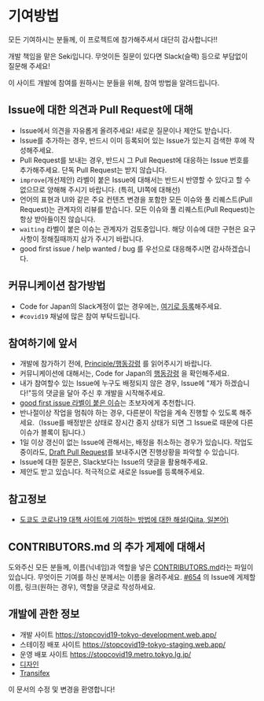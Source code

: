 # 기여방법

모든 기여하시는 분들께, 이 프로젝트에 참가해주셔서 대단히 감사합니다!!

개발 책임을 맡은 Seki입니다. 무엇이든 질문이 있다면 Slack(슬랙) 등으로 부담없이 질문해 주세요!

이 사이트 개발에 참여를 원하시는 분들을 위해, 참여 방법을 알려드립니다.

## Issue에 대한 의견과 Pull Request에 대해

- Issue에서 의견을 자유롭게 올려주세요! 새로운 질문이나 제안도 받습니다.
- Issue를 추가하는 경우, 반드시 이미 등록되어 있는 Issue가 있는지 검색한 후에 작성해주세요.
- Pull Request를 보내는 경우, 반드시 그 Pull Request에 대응하는 Issue 번호를 추가해주세요. 단독 Pull Request는 받지 않습니다.
- `improve`(개선제안) 라벨이 붙은 Issue에 대해서는 반드시 반영할 수 있다고 할 수 없으므로 양해해 주시기 바랍니다. (특히, UI쪽에 대해선)
- 언어의 표현과 UI와 같은 주요 컨텐츠 변경을 포함한 모든 이슈와 풀 리퀘스트(Pull Request)는 관계자의 리뷰를 받습니다. 모든 이슈와 풀 리퀘스트(Pull Request)는 항상 받아들이진 않습니다.
- `waiting` 라벨이 붙은 이슈는 관계자가 검토중입니다. 해당 이슈에 대한 구현은 요구사항이 정해질때까지 삼가 주시기 바랍니다.
- good first issue / help wanted / bug 를 우선으로 대응해주시면 감사하겠습니다.

## 커뮤니케이션 참가방법

- Code for Japan의 Slack계정이 없는 경우에는, [여기로 등록](https://cfjslackin.herokuapp.com/)해주세요.
- `#covid19` 채널에 많은 참여 부탁드립니다.

## 참여하기에 앞서

- 개발에 참가하기 전에, [Principle/행동강령](./CODE_OF_CONDUCT.md) 를 읽어주시기 바랍니다.
- 커뮤니케이션에 대해서는, Code for Japan의 [행동강령](https://github.com/codeforjapan/codeofconduct) 을 확인해주세요.
- 내가 참여할수 있는 Issue에 누구도 배정되지 않은 경우, Issue에 "제가 하겠습니다!"등의 댓글을 달아 주신 후 개발을 시작해주세요.
- [good first issue 라벨이 붙은 이슈](https://github.com/tokyo-metropolitan-gov/covid19/issues?q=is%3Aissue+is%3Aopen+label%3A%22good+first+issue%22)는 초보자에게 추천합니다.
- 반나절이상 작업을 멈춰야 하는 경우, 다른분이 작업을 계속 진행할 수 있도록 해주세요.（Issue를 배정받은 상태로 장시간 중지 상태가 되면 그 Issue로 때문에 다른 이슈가 블록이 됩니다.）
- 1일 이상 갱신이 없는 Issue에 관해서는, 배정을 취소하는 경우가 있습니다. 작업도중이라도, [Draft Pull Request](https://qiita.com/tatane616/items/13da1b6797a7b871ad58)를 보내주시면 진행상황을 파악할 수 있습니다.
- Issue에 대한 질문은, Slack보다는 Issue의 댓글을 활용해주세요.
- 제안도 받고 있습니다. 적극적으로 새로운 Issue를 등록해주세요.

## 참고정보

- [도쿄도 코로나19 대책 사이트에 기여하는 방법에 대한 해설(Qiita, 일본어)](https://qiita.com/FPC_COMMUNITY/items/b9cc072813dc2231b2b2)

## CONTRIBUTORS.md 의 추가 게제에 대해서

도와주신 모든 분들께, 이름(닉네임)과 역할을 넣은 [CONTRIBUTORS.md](https://github.com/tokyo-metropolitan-gov/covid19/blob/development/CONTRIBUTORS.md)라는 파일이 있습니다.
무엇이든 기여를 하신 분께서는 이름을 올려주세요.
[#654](https://github.com/tokyo-metropolitan-gov/covid19/issues/654) 의 Issue에 게제할 이름, 링크(원하는 경우), 역할을 댓글로 작성하세요.

## 개발에 관한 정보

- 개발 사이트 https://stopcovid19-tokyo-development.web.app/
- 스테이징 배포 사이트 https://stopcovid19-tokyo-staging.web.app/
- 운영 배포 사이트 https://stopcovid19.metro.tokyo.lg.jp/
- [디자인](https://www.figma.com/file/V7vt80p2gauhdgTZeVNbgj/UI%E3%83%87%E3%82%B6%E3%82%A4%E3%83%B3?node-id=121%3A156)
- [Transifex](https://www.transifex.com/stopcovid19-tokyo/stopcovid19tokyo)

이 문서의 수정 및 변경을 환영합니다!

